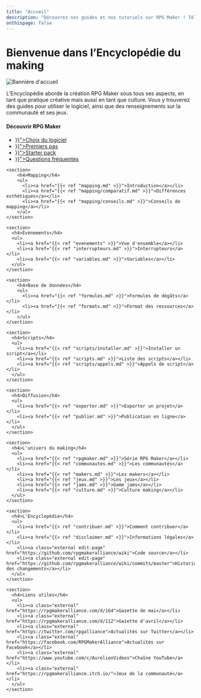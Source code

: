 ```yaml
---
title: "Accueil"
description: "Découvrez nos guides et nos tutoriels sur RPG Maker ! Téléchargez les meilleurs scripts de la communauté française. Perfectionnez votre maîtrise de RPG Maker et jouez aux dernières sorties !"
onthispage: false
---
```


# Bienvenue dans l’Encyclopédie du making

![Bannière d'accueil](/images/accueil/banniere.png)

L’Encyclopédie aborde la création RPG Maker sous tous ses aspects, en tant que pratique créative mais aussi en tant que culture. Vous y trouverez des guides pour utiliser le logiciel, ainsi que des renseignements sur la communauté et ses jeux.

<div id="index-flex-container">
    <section>
        <h4>Découvrir RPG Maker</h4>
        <ul>
          <li><a href="{{< ref "comparatif.md" >}}">Choix du logiciel</a></li>
          <li><a href="{{< ref "commencer.md" >}}">Premiers pas</a></li>
          <li><a href="{{< ref "starterpack.md" >}}">Starter pack</a></li>
          <li><a href="{{< ref "faq" >}}">Questions fréquentes</a></li>
        </ul>
    </section>

    <section>
        <h4>Mapping</h4>
        <ul>
          <li><a href="{{< ref "mapping.md" >}}">Introduction</a></li>
          <li><a href="{{< ref "mapping/comparatif.md" >}}">Différences esthétiques</a></li>
          <li><a href="{{< ref "mapping/conseils.md" >}}">Conseils de mapping</a></li>
        </ul>
    </section>

    <section>
      <h4>Évènements</h4>
      <ul>
        <li><a href="{{< ref "evenements" >}}">Vue d'ensemble</a></li>
        <li><a href="{{< ref "interrupteurs.md" >}}">Interrupteurs</a></li>
        <li><a href="{{< ref "variables.md" >}}">Variables</a></li>
      </ul>
    </section>

    <section>
        <h4>Base de données</h4>
        <ul>
          <li><a href="{{< ref "formules.md" >}}">Formules de dégâts</a></li>
          <li><a href="{{< ref "formats.md" >}}">Format des ressources</a></li>
        </ul>
    </section>

    <section>
      <h4>Scripts</h4>
      <ul>
        <li><a href="{{< ref "scripts/installer.md" >}}">Installer un script</a></li>
        <li><a href="{{< ref "scripts.md" >}}">Liste des scripts</a></li>
        <li><a href="{{< ref "scripts/appels.md" >}}">Appels de script</a></li>
      </ul>
    </section>

    <section>
      <h4>Diffusion</h4>
      <ul>
        <li><a href="{{< ref "exporter.md" >}}">Exporter un projet</a></li>
        <li><a href="{{< ref "publier.md" >}}">Publication en ligne</a></li>
      </ul>
    </section>

    <section>
      <h4>L'univers du making</h4>
      <ul>
        <li><a href="{{< ref "rpgmaker.md" >}}">Série RPG Maker</a></li>
        <li><a href="{{< ref "communautes.md" >}}">Les communautés</a></li>
        <li><a href="{{< ref "makers.md" >}}">Les makers</a></li>
        <li><a href="{{< ref "jeux.md" >}}">Les jeux</a></li>
        <li><a href="{{< ref "jams.md" >}}">Game jams</a></li>
        <li><a href="{{< ref "culture.md" >}}">Culture making</a></li>
      </ul>
    </section>

    <section>
      <h4>L'Encyclopédie</h4>
      <ul>
        <li><a href="{{< ref "contribuer.md" >}}">Comment contribuer</a></li>
        <li><a href="{{< ref "disclaimer.md" >}}">Informations légales</a></li>
        <li><a class="external edit-page" href="https://github.com/rpgmakeralliance/wiki">Code source</a></li>
        <li><a class="external edit-page" href="https://github.com/rpgmakeralliance/wiki/commits/master">Historique des changements</a></li>
      </ul>
    </section>

    <section>
      <h4>Liens utiles</h4>
      <ul>
        <li><a class="external" href="https://rpgmakeralliance.com/d/164">Gazette de mai</a></li>
        <li><a class="external" href="https://rpgmakeralliance.com/d/112">Gazette d'avril</a></li>
        <li><a class="external" href="https://twitter.com/rpgalliance">Actualités sur Twitter</a></li>
        <li><a class="external" href="https://facebook.com/RPGMakerAlliance">Actualités sur Facebook</a></li>
        <li><a class="external" href="https://www.youtube.com/c/AurelienVideos">Chaîne YouTube</a></li>
        <li><a class="external" href="https://rpgmakeralliance.itch.io/">Jeux de la communauté</a></li>
      </ul>
    </section>
</div>

